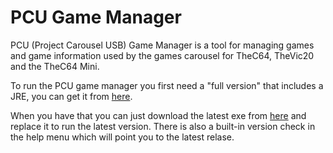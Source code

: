 # PCU Game Manager
PCU (Project Carousel USB) Game Manager is a tool for managing games and game information used by the games carousel for TheC64, TheVic20 and the TheC64 Mini.

To run the PCU game manager you first need a "full version" that includes a JRE, you can get it from [here](https://drive.google.com/drive/folders/1_F1MGrP5Z5qMEiOOWTkTEkUwVA_A1c42?usp=sharing).

When you have that you can just download the latest exe from [here](https://github.com/lantzelot-swe/PCUGameManager/releases/latest) and replace it to run the latest version. There is also a built-in version check in the help menu which will point you to the latest relase.
